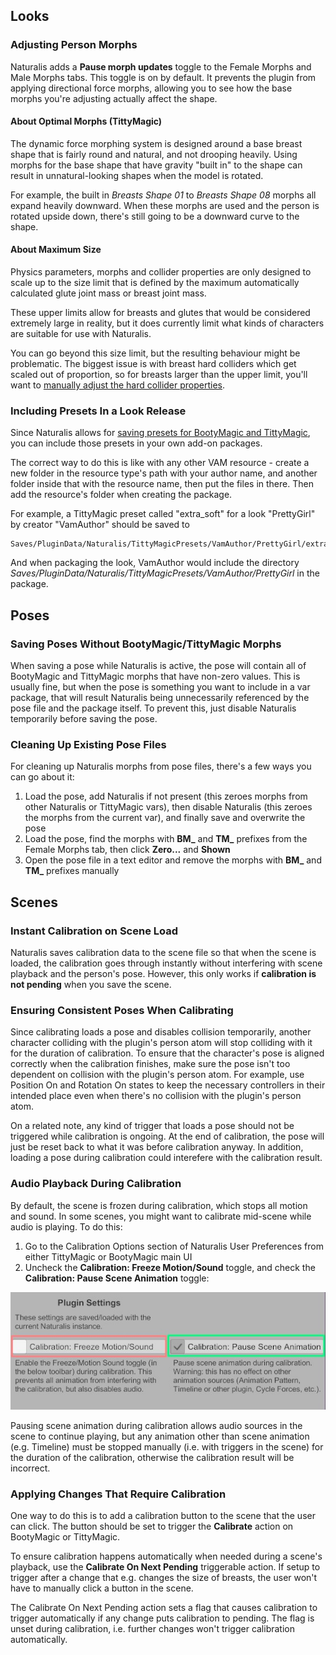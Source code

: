 ## Looks

### Adjusting Person Morphs

Naturalis adds a **Pause morph updates** toggle to the Female Morphs and Male Morphs tabs. This toggle is on by default. It prevents the plugin from applying directional force morphs, allowing you to see how the base morphs you're adjusting actually affect the shape.

#### About Optimal Morphs (TittyMagic)

The dynamic force morphing system is designed around a base breast shape that is fairly round and natural, and not drooping heavily. Using morphs for the base shape that have gravity "built in" to the shape can result in unnatural-looking shapes when the model is rotated.

For example, the built in *Breasts Shape 01* to *Breasts Shape 08* morphs all expand heavily downward. When these morphs are used and the person is rotated upside down, there's still going to be a downward curve to the shape.

#### About Maximum Size

Physics parameters, morphs and collider properties are only designed to scale up to the size limit that is defined by the maximum automatically calculated glute joint mass or breast joint mass.

These upper limits allow for breasts and glutes that would be considered extremely large in reality, but it does currently limit what kinds of characters are suitable for use with Naturalis.

You can go beyond this size limit, but the resulting behaviour might be problematic. The biggest issue is with breast hard colliders which get scaled out of proportion, so for breasts larger than the upper limit, you'll want to [manually adjust the hard collider properties](../hard_colliders/).

### Including Presets In a Look Release

Since Naturalis allows for [saving presets for BootyMagic and TittyMagic](../saving_and_loading_presets/), you can include those presets in your own add-on packages.

The correct way to do this is like with any other VAM resource - create a new folder in the resource type's  path with your author name, and another folder inside that with the resource name, then put the files in there. Then add the resource's folder when creating the package.

For example, a TittyMagic preset called "extra_soft" for a look "PrettyGirl" by creator "VamAuthor" should be saved to

```
Saves/PluginData/Naturalis/TittyMagicPresets/VamAuthor/PrettyGirl/extra_soft.json
```

And when packaging the look, VamAuthor would include the directory *Saves/PluginData/Naturalis/TittyMagicPresets/VamAuthor/PrettyGirl* in the package.

## Poses

### Saving Poses Without BootyMagic/TittyMagic Morphs

When saving a pose while Naturalis is active, the pose will contain all of BootyMagic and TittyMagic morphs that have non-zero values. This is usually fine, but when the pose is something you want to include in a var package, that will result Naturalis being unnecessarily referenced by the pose file and the package itself. To prevent this, just disable Naturalis temporarily before saving the pose.

### Cleaning Up Existing Pose Files

For cleaning up Naturalis morphs from pose files, there's a few ways you can go about it:

1. Load the pose, add Naturalis if not present (this zeroes morphs from other Naturalis or TittyMagic vars), then disable Naturalis (this zeroes the morphs from the current var), and finally save and overwrite the pose
2. Load the pose, find the morphs with **BM_** and **TM_** prefixes from the Female Morphs tab, then click **Zero...** and **Shown**
3. Open the pose file in a text editor and remove the morphs with **BM_** and **TM_** prefixes manually

## Scenes

### Instant Calibration on Scene Load

Naturalis saves calibration data to the scene file so that when the scene is loaded, the calibration goes through instantly without interfering with scene playback and the person's pose. However, this only works if **calibration is not pending** when you save the scene.

### Ensuring Consistent Poses When Calibrating

Since calibrating loads a pose and disables collision temporarily, another character colliding with the plugin's person atom will stop colliding with it for the duration of calibration. To ensure that the character's pose is aligned correctly when the calibration finishes, make sure the pose isn't too dependent on collision with the plugin's person atom. For example, use Position On and Rotation On states to keep the necessary controllers in their intended place even when there's no collision with the plugin's person atom.

On a related note, any kind of trigger that loads a pose should not be triggered while calibration is ongoing. At the end of calibration, the pose will just be reset back to what it was before calibration anyway. In addition, loading a pose during calibration could interefere with the calibration result.

### Audio Playback During Calibration

By default, the scene is frozen during calibration, which stops all motion and sound. In some scenes, you might want to calibrate mid-scene while audio is playing. To do this:

1. Go to the Calibration Options section of Naturalis User Preferences from either TittyMagic or BootyMagic main UI
2. Uncheck the **Calibration: Freeze Motion/Sound** toggle, and check the **Calibration: Pause Scene Animation** toggle:

![1_0_calibration_options.jpg](/assets/screens/naturalis/1_0_calibration_options.jpg)

Pausing scene animation during calibration allows audio sources in the scene to continue playing, but any animation other than scene animation (e.g. Timeline) must be stopped manually (i.e. with triggers in the scene) for the duration of the calibration, otherwise the calibration result will be incorrect.

### Applying Changes That Require Calibration

One way to do this is to add a calibration button to the scene that the user can click. The button should be set to trigger the **Calibrate** action on BootyMagic or TittyMagic.

To ensure calibration happens automatically when needed during a scene's playback, use the **Calibrate On Next Pending** triggerable action. If setup to trigger after a change that e.g. changes the size of breasts, the user won't have to manually click a button in the scene.

The Calibrate On Next Pending action sets a flag that causes calibration to trigger automatically if any change puts calibration to pending. The flag is unset during calibration, i.e. further changes won't trigger calibration automatically.
